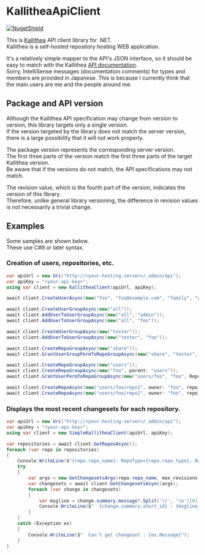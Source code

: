 # KallitheaApiClient

[![NugetShield]][NugetPackage]

[NugetPackage]: https://www.nuget.org/packages/KallitheaApiClient
[NugetShield]: https://img.shields.io/nuget/v/KallitheaApiClient

This is [Kallithea](https://kallithea-scm.org/) API client library for .NET.  
Kallithea is a self-hosted repository hosting WEB application.  

It's a relatively simple mapper to the API's JSON interface, so it should be easy to match with the Kallithea [API documentation](https://kallithea.readthedocs.io/en/latest/api/api.html).  
Sorry, IntelliSense messages (documentation comments) for types and members are provided in Japanese. This is because I currently think that the main users are me and the people around me.  

## Package and API version 

Although the Kallithea API specification may change from version to version, this library targets only a single version.  
If the version targeted by the library does not match the server version, there is a large possibility that it will not work properly.  

The package version represents the corresponding server version.  
The first three parts of the version match the first three parts of the target Kallithea version.  
Be aware that if the versions do not match, the API specifications may not match.  

The revision value, which is the fourth part of the version, indicates the version of this library.  
Therefore, unlike general library versioning, the difference in revision values is not necessarily a trivial change.  

## Examples

Some samples are shown below.  
These use C#9 or later syntax.  

### Creation of users, repositories, etc.
```csharp
var apiUrl = new Uri("http://<your-hosting-server>/_admin/api");
var apiKey = "<your-api-key>";
using var client = new KallitheaClient(apiUrl, apiKey);

await client.CreateUserAsync(new("foo", "foo@example.com", "family", "given", password: "foo123"));

await client.CreateUserGroupAsync(new("all"));
await client.AddUserToUserGroupAsync(new("all", "admin"));
await client.AddUserToUserGroupAsync(new("all", "foo"));

await client.CreateUserGroupAsync(new("tester"));
await client.AddUserToUserGroupAsync(new("tester", "foo"));

await client.CreateRepoGroupAsync(new("share"));
await client.GrantUserGroupPermToRepoGroupAsync(new("share", "tester", RepoGroupPerm.admin));

await client.CreateRepoGroupAsync(new("users"));
await client.CreateRepoGroupAsync(new("foo", parent: "users"));
await client.GrantUserPermToRepoGroupAsync(new("users/foo", "foo", RepoGroupPerm.admin));

await client.CreateRepoAsync(new("users/foo/repo1", owner: "foo", repo_type: RepoType.git));
await client.CreateRepoAsync(new("users/foo/repo2", owner: "foo", repo_type: RepoType.hg));
```

### Displays the most recent changesets for each repository.
```csharp
var apiUrl = new Uri("http://<your-hosting-server>/_admin/api");
var apiKey = "<your-api-key>";
using var client = new SimpleKallitheaClient(apiUrl, apiKey);

var repositories = await client.GetReposAsync();
foreach (var repo in repositories)
{
    Console.WriteLine($"{repo.repo_name}: RepoType={repo.repo_type}, Owner={repo.owner}");
    try
    {
        var args = new GetChangesetsArgs(repo.repo_name, max_revisions: "3", reverse: true);
        var changesets = await client.GetChangesetsAsync(args);
        foreach (var change in changesets)
        {
            var msgline = change.summary.message?.Split('\r', '\n')[0].Trim();
            Console.WriteLine($"  {change.summary.short_id} : {msgline}");
        }
    }
    catch (Exception ex)
    {
        Console.WriteLine($"  Can't get changeset : {ex.Message}");
    }
}
```
